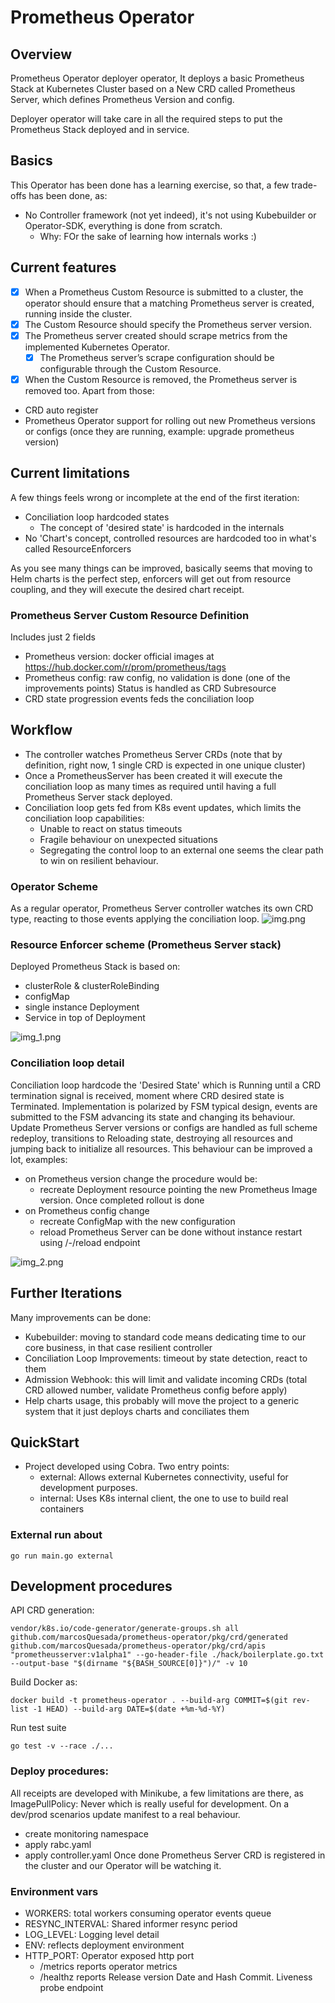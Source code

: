 # Prometheus Operator

## Overview
Prometheus Operator deployer operator, It deploys a basic Prometheus Stack at Kubernetes Cluster based on a New CRD called Prometheus Server, which defines Prometheus Version and config.

Deployer operator will take care in all the required steps to put the Prometheus Stack deployed and in service.

## Basics
This Operator has been done has a learning exercise, so that, a few trade-offs has been done, as:
- No Controller framework (not yet indeed), it's not using Kubebuilder or Operator-SDK, everything is done from scratch.
  - Why: FOr the sake of learning how internals works :)

## Current features
- [X] When a Prometheus Custom Resource is submitted to a cluster, the operator should ensure that a matching Prometheus server is created, running inside the cluster.
- [X] The Custom Resource should specify the Prometheus server version.
- [X] The Prometheus server created should scrape metrics from the implemented Kubernetes Operator.
  - [X] The Prometheus server’s scrape configuration should be configurable through the Custom Resource.
- [X] When the Custom Resource is removed, the Prometheus server is removed too.
Apart from those:
- CRD auto register
- Prometheus Operator support for rolling out new Prometheus versions or configs (once they are running, example: upgrade prometheus version)


## Current limitations
A few things feels wrong or incomplete at the end of the first iteration:
- Conciliation loop hardcoded states
  - The concept of 'desired state' is hardcoded in the internals
- No 'Chart's concept, controlled resources are hardcoded too in what's called ResourceEnforcers


As you see many things can be improved, basically seems that moving to Helm charts is the perfect step, enforcers will get out from resource coupling, and they will execute the desired chart receipt.

### Prometheus Server Custom Resource Definition
Includes just 2 fields
- Prometheus version: docker official images at https://hub.docker.com/r/prom/prometheus/tags
- Prometheus config: raw config, no validation is done (one of the improvements points)
Status is handled as CRD Subresource
- CRD state progression events feds the conciliation loop

## Workflow
- The controller watches Prometheus Server CRDs (note that by definition, right now, 1 single CRD is expected in one unique cluster)
- Once a PrometheusServer has been created it will execute the conciliation loop as many times as required until having a full Prometheus Server stack deployed.
- Conciliation loop gets fed from K8s event updates, which limits the conciliation loop capabilities:
  - Unable to react on status timeouts
  - Fragile behaviour on unexpected situations
  - Segregating the control loop to an external one seems the clear path to win on resilient behaviour.

### Operator Scheme
As a regular operator, Prometheus Server controller watches its own CRD type, reacting to those events applying the conciliation loop.
![img.png](img.png)

### Resource Enforcer scheme (Prometheus Server stack)
Deployed Prometheus Stack is based on:
  - clusterRole & clusterRoleBinding
  - configMap
  - single instance Deployment
  - Service in top of Deployment

![img_1.png](img_1.png)

### Conciliation loop detail
Conciliation loop hardcode the 'Desired State' which is Running until a CRD termination signal is received, moment where CRD desired state is Terminated.
Implementation is polarized by FSM typical design, events are submitted to the FSM advancing its state and changing its behaviour.
Update Prometheus Server versions or configs are handled as full scheme redeploy, transitions to Reloading state, destroying all resources and jumping back to initialize all resources.
This behaviour can be improved a lot, examples:
- on Prometheus version change the procedure would be:
  - recreate Deployment resource pointing the new Prometheus Image version. Once completed rollout is done
- on Prometheus config change
  - recreate ConfigMap with the new configuration
  - reload Prometheus Server can be done without instance restart using /-/reload endpoint
  
![img_2.png](img_2.png)

## Further Iterations
Many improvements can be done:
- Kubebuilder: moving to standard code means dedicating time to our core business, in that case resilient controller
- Conciliation Loop Improvements: timeout by state detection, react to them
- Admission Webhook: this will limit and validate incoming CRDs (total CRD allowed number, validate Prometheus config before apply)
- Help charts usage, this probably will move the project to a generic system that it just deploys charts and conciliates them

## QuickStart
- Project developed using Cobra. Two entry points:
  - external: Allows external Kubernetes connectivity, useful for development purposes.
  - internal: Uses K8s internal client, the one to use to build real containers

### External run about
```
go run main.go external
```

## Development procedures
API CRD generation:
```
vendor/k8s.io/code-generator/generate-groups.sh all github.com/marcosQuesada/prometheus-operator/pkg/crd/generated github.com/marcosQuesada/prometheus-operator/pkg/crd/apis "prometheusserver:v1alpha1" --go-header-file ./hack/boilerplate.go.txt --output-base "$(dirname "${BASH_SOURCE[0]}")/" -v 10 
```

Build Docker as:
```
docker build -t prometheus-operator . --build-arg COMMIT=$(git rev-list -1 HEAD) --build-arg DATE=$(date +%m-%d-%Y)

```
Run test suite
```
go test -v --race ./...
```

### Deploy procedures:
All receipts are developed with Minikube, a few limitations are there, as ImagePullPolicy: Never which is really useful for development.
On a dev/prod scenarios update manifest to a real behaviour.
- create monitoring namespace 
- apply rabc.yaml
- apply controller.yaml
Once done Prometheus Server CRD is registered in the cluster and our Operator will be watching it.


### Environment vars
- WORKERS: total workers consuming operator events queue
- RESYNC_INTERVAL: Shared informer resync period
- LOG_LEVEL: Logging level detail
- ENV: reflects deployment environment
- HTTP_PORT: Operator exposed http port
  - /metrics reports operator metrics
  - /healthz reports Release version Date and Hash Commit. Liveness probe endpoint
